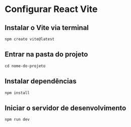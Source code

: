# Configurar React Vite

## Instalar o Vite via terminal

`npm create vite@latest`

## Entrar na pasta do projeto

`cd nome-do-projeto`

## Instalar dependências

`npm install`

## Iniciar o servidor de desenvolvimento

`npm run dev`

